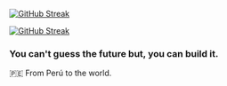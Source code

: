 [![GitHub Streak](https://streak-stats.demolab.com/?user=DenverCoder1&theme=dark)](https://git.io/streak-stats)

[![GitHub Streak](https://github-readme-stats-sigma-five.vercel.app/api/top-langs/?username=vpcarlos&layout=compact&theme=dark)](https://git.io/streak-stats)

### You can't guess the future but, you can build it.

🇵🇪 From Perú to the world.

<!---
vpcarlos/vpcarlos is a ✨ special ✨ repository because its `README.md` (this file) appears on your GitHub profile.
You can click the Preview link to take a look at your changes.
--->
